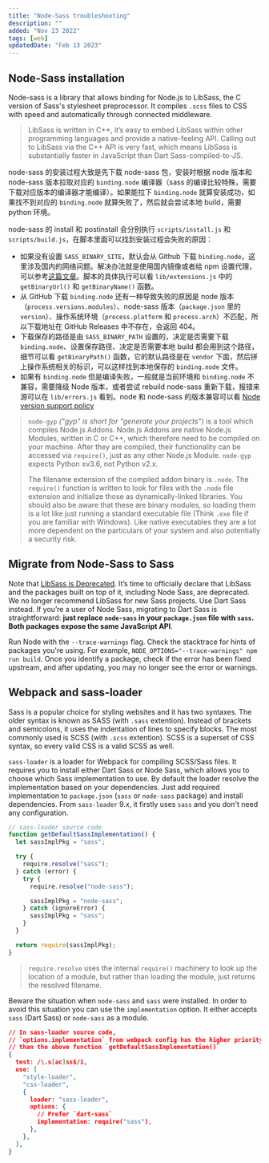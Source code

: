 ```yaml
---
title: "Node-Sass troubleshooting"
description: ""
added: "Nov 23 2022"
tags: [web]
updatedDate: "Feb 13 2023"
---
```


## Node-Sass installation
Node-sass is a library that allows binding for Node.js to LibSass, the C version of Sass's stylesheet preprocessor. It compiles `.scss` files to CSS with speed and automatically through connected middleware.

> LibSass is written in C++, it’s easy to embed LibSass within other programming languages and provide a native-feeling API. Calling out to LibSass via the C++ API is very fast, which means LibSass is substantially faster in JavaScript than Dart Sass-compiled-to-JS.

node-sass 的安装过程大致是先下载 node-sass 包，安装时根据 node 版本和 node-sass 版本拉取对应的 `binding.node` 编译器（sass 的编译比较特殊，需要下载对应版本的编译器才能编译）。如果能拉下 `binding.node` 就算安装成功，如果找不到对应的 `binding.node` 就算失败了，然后就会尝试本地 build，需要 python 环境。

node-sass 的 install 和 postinstall 会分别执行 `scripts/install.js` 和 `scripts/build.js`，在脚本里面可以找到安装过程会失败的原因： 
- 如果没有设置 `SASS_BINARY_SITE`，默认会从 Github 下载 `binding.node`，这里涉及国内的网络问题。解决办法就是使用国内镜像或者给 npm 设置代理，可以参考[这篇文章](https://juejin.cn/post/6946530710324772878)。脚本的具体执行可以看 `lib/extensions.js` 中的 `getBinaryUrl()` 和 `getBinaryName()` 函数。
- 从 GitHub 下载 `binding.node` 还有一种导致失败的原因是 node 版本（`process.versions.modules`）、node-sass 版本（`package.json` 里的 `version`）、操作系统环境（`process.platform` 和 `process.arch`）不匹配，所以下载地址在 GitHub Releases 中不存在，会返回 404。
- 下载保存的路径是由 `SASS_BINARY_PATH` 设置的，决定是否需要下载 `binding.node`、设置保存路径、决定是否需要本地 build 都会用到这个路径，细节可以看 `getBinaryPath()` 函数，它的默认路径是在 `vendor` 下面，然后拼上操作系统相关的标识，可以这样找到本地保存的 `binding.node` 文件。
- 如果有 `binding.node` 但是编译失败，一般就是当前环境和 `binding.node` 不兼容，需要降级 Node 版本，或者尝试 rebuild node-sass 重新下载，报错来源可以在 `lib/errors.js` 看到。node 和 node-sass 的版本兼容可以看 [Node version support policy](https://github.com/sass/node-sass#node-version-support-policy)

> `node-gyp` *("gyp" is short for "generate your projects")* is a tool which compiles Node.js Addons. Node.js Addons are native Node.js Modules, written in C or C++, which therefore need to be compiled on your machine. After they are compiled, their functionality can be accessed via `require()`, just as any other Node.js Module. `node-gyp` expects Python ≥v3.6, not Python v2.x.
>
> The filename extension of the compiled addon binary is `.node`. The `require()` function is written to look for files with the `.node` file extension and initialize those as dynamically-linked libraries. You should also be aware that these are binary modules, so loading them is a lot like just running a standard executable file (Think `.exe` file if you are familiar with Windows). Like native executables they are a lot more dependent on the particulars of your system and also potentially a security risk.

## Migrate from Node-Sass to Sass
Note that [LibSass is Deprecated](https://sass-lang.com/blog/libsass-is-deprecated). It’s time to officially declare that LibSass and the packages built on top of it, including Node Sass, are deprecated. We no longer recommend LibSass for new Sass projects. Use Dart Sass instead. If you’re a user of Node Sass, migrating to Dart Sass is straightforward: **just replace `node-sass` in your `package.json` file with `sass`. Both packages expose the same JavaScript API**.

Run Node with the `--trace-warnings` flag. Check the stacktrace for hints of packages you're using. For example, `NODE_OPTIONS="--trace-warnings" npm run build`. Once you identify a package, check if the error has been fixed upstream, and after updating, you may no longer see the error or warnings.

## Webpack and sass-loader
Sass is a popular choice for styling websites and it has two syntaxes. The older syntax is known as SASS (with `.sass` extention). Instead of brackets and semicolons, it uses the indentation of lines to specify blocks. The most commonly used is SCSS (with `.scss` extention). SCSS is a superset of CSS syntax, so every valid CSS is a valid SCSS as well.

`sass-loader` is a loader for Webpack for compiling SCSS/Sass files. It requires you to install either Dart Sass or Node Sass, which allows you to choose which Sass implementation to use. By default the loader resolve the implementation based on your dependencies. Just add required implementation to `package.json` (`sass` or `node-sass` package) and install dependencies. From `sass-loader` 9.x, it firstly uses `sass` and you don't need any configuration. 

```js
// sass-loader source code
function getDefaultSassImplementation() {
  let sassImplPkg = "sass";

  try {
    require.resolve("sass");
  } catch (error) {
    try {
      require.resolve("node-sass");

      sassImplPkg = "node-sass";
    } catch (ignoreError) {
      sassImplPkg = "sass";
    }
  }

  return require(sassImplPkg);
}
```

> `require.resolve` uses the internal `require()` machinery to look up the location of a module, but rather than loading the module, just returns the resolved filename.

Beware the situation when `node-sass` and `sass` were installed. In order to avoid this situation you can use the `implementation` option. It either accepts `sass` (Dart Sass) or `node-sass` as a module.

```json
// In sass-loader source code, 
// `options.implementation` from webpack config has the higher priority
// than the above function `getDefaultSassImplementation()`
{
  test: /\.s[ac]ss$/i,
  use: [
    "style-loader",
    "css-loader",
    {
      loader: "sass-loader",
      options: {
        // Prefer `dart-sass`
        implementation: require("sass"),
      },
    },
  ],
}
```
